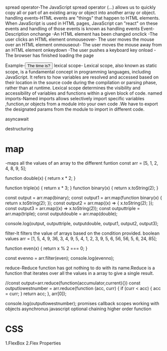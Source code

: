 spread operator-The JavaScript spread operator (...) allows us to quickly copy all or part of an existing array or object into another array or object.
handling events-HTML events are "things" that happen to HTML elements.
When JavaScript is used in HTML pages, JavaScript can "react" on these events and handling of those events is known as handling events
Event- Description
onchange -An HTML element has been changed
onclick -The user clicks an HTML element
onmouseover- The user moves the mouse over an HTML element
onmouseout- The user moves the mouse away from an HTML element
onkeydown -The user pushes a keyboard key
onload -The browser has finished loading the page

Example-<button onclick="displayDate()">The time is?</button>
lexical scope-
Lexical scope, also known as static scope, is a fundamental concept in programming languages, including JavaScript. It refers to how variables are resolved and accessed based on their location in the source code during the compilation or parsing phase, rather than at runtime. Lexical scope determines the visibility and accessibility of variables and functions within a given block of code.
named imports-Named imports allows selectively import specific variables ,function,or objects from a module into your own code .We have to export the designated params from the module to import in different code.

asyncawait

destructuring

<h1>map</h1>-maps all the values of an array to the different funtion
const arr = [5, 1, 2, 4, 8, 9, 5];

function double(x) {
return x \* 2;
}

function triple(x) {
return x \* 3;
}
function binary(x) {
return x.toString(2);
}

const output = arr.map(binary);
const output1 = arr.map(function binary(x) {
return x.toString(2);
});
const output2 = arr.map((x) => {
x.toString(2);
});
const output3 = arr.map((x) => x.toString(2));
const outputtriple = arr.map(triple);
const outputdouble = arr.map(double);

console.log(output, outputtriple, outputdouble, output1, output2, output3);

filter-It filters the value of arrays based on the condition provided. boolean values
arr = [1, 5, 4, 9, 36, 3, 4, 9, 5, 4, 1, 2, 3, 9, 5, 6, 56, 56, 5, 6, 24, 85];

function even(x) {
return x % 2 === 0;
}

const evenno = arr.filter(even);
console.log(evenno);

reduce-Reduce function has got nothing to do with its name.Reduce is a function that iterates over all the values in a array to give a single result.

//const output=arr.reduce(function(accumulator,current){})
const outputlowestnumber = arr.reduce(function (acc, curr) {
if (curr < acc) {
acc = curr;
}
return acc;
}, arr[0]);

console.log(outputlowestnumber);
promises
callback
scopes
working with objects
asynchronus javascript
optional chaining
higher order function

<h1>CSS</h1>
1.FlexBox
2.Flex Properties
